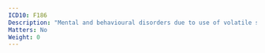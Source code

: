 ```yaml
---
ICD10: F186
Description: "Mental and behavioural disorders due to use of volatile solvents: Amnesic syndrome"
Matters: No
Weight: 0
---
```

